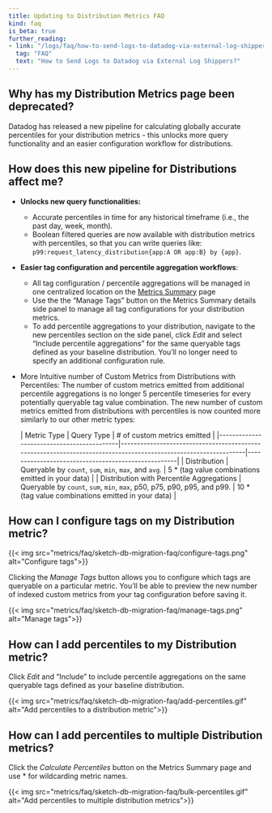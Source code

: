 ```yaml
---
title: Updating to Distribution Metrics FAQ
kind: faq
is_beta: true
further_reading:
- link: "/logs/faq/how-to-send-logs-to-datadog-via-external-log-shippers/"
  tag: "FAQ"
  text: "How to Send Logs to Datadog via External Log Shippers?"
---
```


## Why has my Distribution Metrics page been deprecated?

Datadog has released a new pipeline for calculating globally accurate percentiles for your distribution metrics - this unlocks more query functionality and an easier configuration workflow for distributions.

## How does this new pipeline for Distributions affect me? 

- **Unlocks new query functionalities:**
  - Accurate percentiles in time for any historical timeframe (i.e., the past day, week, month).
  - Boolean filtered queries are now available with distribution metrics with percentiles, so that you can write queries like: `p99:request_latency_distribution{app:A OR app:B} by {app}`.
- **Easier tag configuration and percentile aggregation workflows**:
  - All tag configuration / percentile aggregations will be managed in one centralized location on the [Metrics Summary][1] page
  - Use the the “Manage Tags” button on the Metrics Summary details side panel to manage all tag configurations for your distribution metrics.
  - To add percentile aggregations to your distribution, navigate to the new percentiles section on the side panel, click *Edit* and select “Include percentile aggregations” for the same queryable tags defined as your baseline distribution. You’ll no longer need to specify an additional configuration rule.
- More Intuitive number of Custom Metrics from Distributions with Percentiles:
  The number of custom metrics emitted from additional percentile aggregations is no longer 5 percentile timeseries for every potentially queryable tag value combination. The new number of custom metrics emitted from distributions with percentiles is now counted more similarly to our other metric types:

  | Metric Type                               | Query Type                                                                                                     | # of custom metrics emitted               |
|-------------------------------------------|----------------------------------------------------------------------------------------------------------------|----------------------------------------------------|
| Distribution                              | Queryable by `count`, `sum`, `min`, `max`, and `avg`.                                                          | 5 * (tag value combinations emitted in your data)  |
| Distribution with Percentile Aggregations | Queryable by `count`, `sum`, `min`, `max`, p50,  p75,  p90, p95, and p99. | 10 * (tag value combinations emitted in your data) |


## How can I configure tags on my Distribution metric? 

{{< img src="metrics/faq/sketch-db-migration-faq/configure-tags.png" alt="Configure tags">}}

Clicking the *Manage Tags* button allows you to configure which tags are queryable on a particular metric. You’ll be able to preview the new number of indexed custom metrics from your tag configuration before saving it.

{{< img src="metrics/faq/sketch-db-migration-faq/manage-tags.png" alt="Manage tags">}}

## How can I add percentiles to my Distribution metric? 

Click *Edit* and “Include” to include percentile aggregations on the same queryable tags defined as your baseline distribution.

{{< img src="metrics/faq/sketch-db-migration-faq/add-percentiles.gif" alt="Add percentiles to a distribution metric">}}

## How can I add percentiles to multiple Distribution metrics?

Click the *Calculate Percentiles* button on the Metrics Summary page and use * for wildcarding metric names.

{{< img src="metrics/faq/sketch-db-migration-faq/bulk-percentiles.gif" alt="Add percentiles to multiple distribution metrics">}}


[1]: https://app.datadoghq.com/metric/summary
